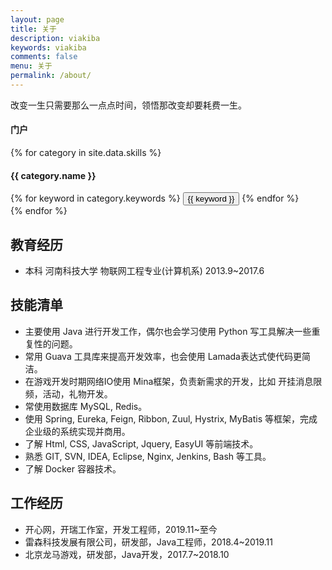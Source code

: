 ```yaml
---
layout: page
title: 关于
description: viakiba
keywords: viakiba
comments: false
menu: 关于
permalink: /about/
---
```


改变一生只需要那么一点点时间，领悟那改变却要耗费一生。

#### 门户

<!-- {% for website in site.data.social %}
* {{ website.sitename }}：[@{{ website.name }}]({{ website.url }})
{% endfor %} -->

{% for category in site.data.skills %}

#### {{ category.name }}
<div class="btn-inline">
{% for keyword in category.keywords %}
<button class="btn btn-outline" type="button">{{ keyword }}</button>
{% endfor %}
</div>
{% endfor %}

## 教育经历

- 本科 河南科技大学 物联网工程专业(计算机系) 2013.9~2017.6

## 技能清单

- 主要使用 Java 进行开发工作，偶尔也会学习使用 Python 写工具解决一些重复性的问题。
- 常用 Guava 工具库来提高开发效率，也会使用 Lamada表达式使代码更简洁。
- 在游戏开发时期网络IO使用 Mina框架，负责新需求的开发，比如 开挂消息限频，活动，礼物开发。
- 常使用数据库 MySQL, Redis。
- 使用 Spring, Eureka, Feign, Ribbon, Zuul, Hystrix, MyBatis 等框架，完成企业级的系统实现并商用。
- 了解 Html, CSS, JavaScript, Jquery, EasyUI 等前端技术。
- 熟悉 GIT, SVN, IDEA, Eclipse, Nginx, Jenkins, Bash 等工具。
- 了解 Docker 容器技术。

## 工作经历

- 开心网，开瑞工作室，开发工程师，2019.11~至今
- 雷森科技发展有限公司，研发部，Java工程师，2018.4~2019.11
- 北京龙马游戏，研发部，Java开发，2017.7~2018.10
